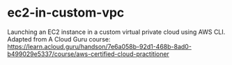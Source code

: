 # ec2-in-custom-vpc
Launching an EC2 instance in a custom virtual private cloud using AWS CLI. Adapted from A Cloud Guru course: https://learn.acloud.guru/handson/7e6a058b-92d1-468b-8ad0-b499029e5337/course/aws-certified-cloud-practitioner
